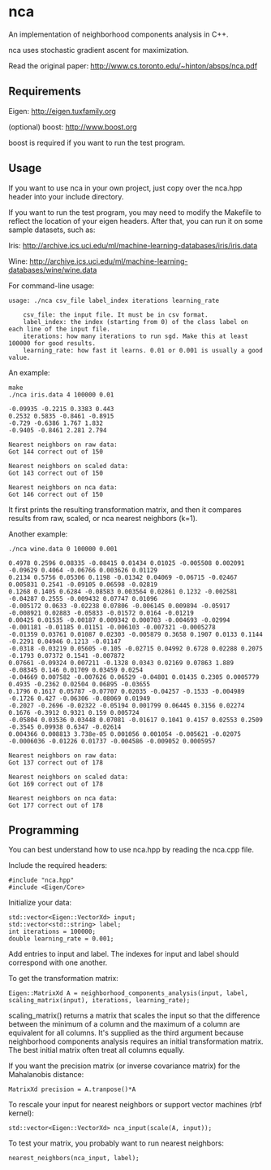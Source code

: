 nca
===
An implementation of neighborhood components analysis in C++.

nca uses stochastic gradient ascent for maximization.

Read the original paper:
<http://www.cs.toronto.edu/~hinton/absps/nca.pdf>

Requirements
------------

Eigen: <http://eigen.tuxfamily.org>

(optional) boost: <http://www.boost.org>

boost is required if you want to run the test program.

Usage
-----

If you want to use nca in your own project, just copy over the nca.hpp header into your include directory.

If you want to run the test program, you may need to modify the Makefile to reflect the location of your eigen headers. After that, you can run it on some sample datasets, such as:

Iris: <http://archive.ics.uci.edu/ml/machine-learning-databases/iris/iris.data>

Wine: <http://archive.ics.uci.edu/ml/machine-learning-databases/wine/wine.data>

For command-line usage:

    usage: ./nca csv_file label_index iterations learning_rate

        csv_file: the input file. It must be in csv format.
        label_index: the index (starting from 0) of the class label on each line of the input file.
        iterations: how many iterations to run sgd. Make this at least 100000 for good results.
        learning_rate: how fast it learns. 0.01 or 0.001 is usually a good value.

An example:

    make
    ./nca iris.data 4 100000 0.01

    -0.09935 -0.2215 0.3383 0.443
    0.2532 0.5835 -0.8461 -0.8915
    -0.729 -0.6386 1.767 1.832
    -0.9405 -0.8461 2.281 2.794

    Nearest neighbors on raw data:
    Got 144 correct out of 150

    Nearest neighbors on scaled data:
    Got 143 correct out of 150

    Nearest neighbors on nca data:
    Got 146 correct out of 150

It first prints the resulting transformation matrix, and then it compares results from raw, scaled, or nca nearest neighbors (k=1).

Another example:

    ./nca wine.data 0 100000 0.001

    0.4978 0.2596 0.08335 -0.08415 0.01434 0.01025 -0.005508 0.002091 -0.09629 0.4064 -0.06766 0.003626 0.01129
    0.2134 0.5756 0.05306 0.1198 -0.01342 0.04069 -0.06715 -0.02467 0.005831 0.2541 -0.09105 0.06598 -0.02819
    0.1268 0.1405 0.6284 -0.08583 0.003564 0.02861 0.1232 -0.002581 -0.04287 0.2555 -0.009432 0.07747 0.01096
    -0.005172 0.0633 -0.02238 0.07806 -0.006145 0.009894 -0.05917 -0.008921 0.02883 -0.05833 -0.01572 0.0164 -0.01219
    0.00425 0.01535 -0.00187 0.009342 0.000703 -0.004693 -0.02994 -0.001181 -0.01185 0.01151 -0.006103 -0.007321 -0.0005278
    -0.01359 0.03761 0.01087 0.02303 -0.005879 0.3658 0.1907 0.0133 0.1144 -0.2291 0.04946 0.1213 -0.01147
    -0.0318 -0.03219 0.05605 -0.105 -0.02715 0.04992 0.6728 0.02288 0.2075 -0.1793 0.07372 0.1541 -0.007872
    0.07661 -0.09324 0.007211 -0.1328 0.0343 0.02169 0.07863 1.889 -0.08345 0.146 0.01709 0.03459 0.0254
    -0.04669 0.007582 -0.007626 0.06529 -0.04801 0.01435 0.2305 0.0005779 0.4935 -0.2362 0.02504 0.06895 -0.03655
    0.1796 0.1617 0.05787 -0.07707 0.02035 -0.04257 -0.1533 -0.004989 -0.1726 0.427 -0.06306 -0.08069 0.01949
    -0.2027 -0.2696 -0.02322 -0.05194 0.001799 0.06445 0.3156 0.02274 0.1676 -0.3912 0.9321 0.159 0.005724
    -0.05804 0.03536 0.03448 0.07081 -0.01617 0.1041 0.4157 0.02553 0.2509 -0.3545 0.09938 0.6347 -0.02614
    0.004366 0.008813 3.738e-05 0.001056 0.001054 -0.005621 -0.02075 -0.0006036 -0.01226 0.01737 -0.004586 -0.009052 0.0005957

    Nearest neighbors on raw data:
    Got 137 correct out of 178

    Nearest neighbors on scaled data:
    Got 169 correct out of 178

    Nearest neighbors on nca data:
    Got 177 correct out of 178

Programming
-----------

You can best understand how to use nca.hpp by reading the nca.cpp file.

Include the required headers:

    #include "nca.hpp"
    #include <Eigen/Core>

Initialize your data:

    std::vector<Eigen::VectorXd> input;
    std::vector<std::string> label;
    int iterations = 100000;
    double learning_rate = 0.001;

Add entries to input and label. The indexes for input and label should correspond with one another.

To get the transformation matrix:

    Eigen::MatrixXd A = neighborhood_components_analysis(input, label, scaling_matrix(input), iterations, learning_rate);

scaling_matrix() returns a matrix that scales the input so that the difference between the minimum of a column and the maximum of a column are equivalent for all columns. It's supplied as the third argument because neighborhood components analysis requires an initial transformation matrix. The best initial matrix often treat all columns equally.

If you want the precision matrix (or inverse covariance matrix) for the Mahalanobis distance:

    MatrixXd precision = A.tranpose()*A

To rescale your input for nearest neighbors or support vector machines (rbf kernel):

    std::vector<Eigen::VectorXd> nca_input(scale(A, input));

To test your matrix, you probably want to run nearest neighbors:

    nearest_neighbors(nca_input, label);
